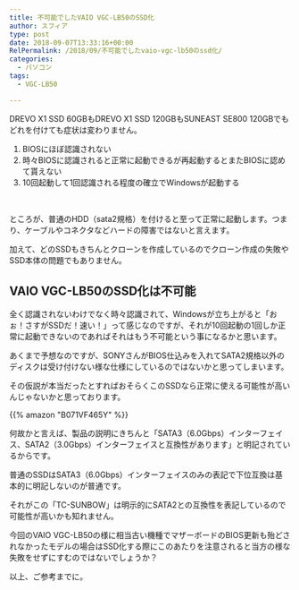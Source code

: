```yaml
---
title: 不可能でしたVAIO VGC-LB50のSSD化
author: スフィア
type: post
date: 2018-09-07T13:33:16+00:00
RelPermalink: /2018/09/不可能でしたvaio-vgc-lb50のssd化/
categories:
  - パソコン
tags:
  - VGC-LB50

---
```

DREVO X1 SSD 60GBもDREVO X1 SSD 120GBもSUNEAST SE800 120GBでもどれを付けても症状は変わりません。

  1. BIOSにほぼ認識されない
  2. 時々BIOSに認識されると正常に起動できるが再起動するとまたBIOSに認めて貰えない
  3. 10回起動して1回認識される程度の確立でWindowsが起動する

&nbsp;

ところが、普通のHDD（sata2規格）を付けると至って正常に起動します。つまり、ケーブルやコネクタなどハードの障害ではないと言えます。

加えて、どのSSDもきちんとクローンを作成しているのでクローン作成の失敗やSSD本体の問題でもありません。

## VAIO VGC-LB50のSSD化は不可能

全く認識されないわけでなく時々認識されて、Windowsが立ち上がると「おぉ！さすがSSDだ！速い！」って感じなのですが、それが10回起動の1回しか正常に起動できないのであればそれはもう不可能という事になるかと思います。

あくまで予想なのですが、SONYさんがBIOS仕込みを入れてSATA2規格以外のディスクは受け付けない様な仕様にしているのではないかと思ってしまいます。

その仮説が本当だったとすればおそらくこのSSDなら正常に使える可能性が高いんじゃないかと思っております。

{{% amazon "B071VF465Y" %}}


何故かと言えば、製品の説明にきちんと「SATA3（6.0Gbps）インターフェイス、SATA2（3.0Gbps）インターフェイスと互換性があります」と明記されているからです。

普通のSSDはSATA3（6.0Gbps）インターフェイスのみの表記で下位互換は基本的に明記しないのが普通です。

それがこの「TC-SUNBOW」は明示的にSATA2との互換性を表記しているので可能性が高いかも知れません。

今回のVAIO VGC-LB50の様に相当古い機種でマザーボードのBIOS更新も殆どされなかったモデルの場合はSSD化する際にこのあたりを注意されると当方の様な失敗をせずにすむのではないでしょうか？

以上、ご参考までに。